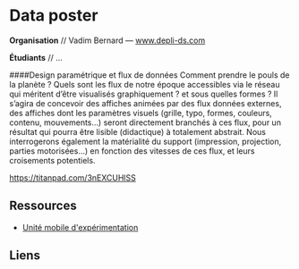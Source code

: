 # Data poster

**Organisation** // Vadim Bernard — www.depli-ds.com

**Étudiants** // ...

####Design paramétrique et flux de données
Comment prendre le pouls de la planète ? Quels sont les flux de notre époque accessibles via le réseau qui méritent d’être visualisés graphiquement ? et sous quelles formes ?
Il s’agira de concevoir des affiches animées par des flux données externes, des affiches dont les paramètres visuels (grille, typo, formes, couleurs, contenu, mouvements…) seront directement branchés à ces flux, pour un résultat qui pourra être lisible (didactique) à totalement abstrait.
Nous interrogerons également la matérialité du support (impression, projection, parties motorisées…) en fonction des vitesses de ces flux, et leurs croisements potentiels.

https://titanpad.com/3nEXCUHlSS

## Ressources
* [Unité mobile d'expérimentation](http://unitemobile.ensad.fr/?page_id=20)

## Liens
